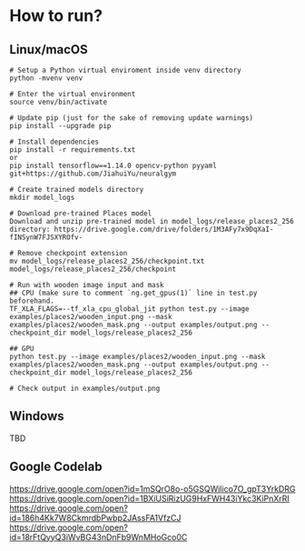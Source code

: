 # How to run?

## Linux/macOS
```
# Setup a Python virtual enviroment inside venv directory
python -mvenv venv  

# Enter the virtual environment
source venv/bin/activate  

# Update pip (just for the sake of removing update warnings)
pip install --upgrade pip  

# Install dependencies
pip install -r requirements.txt  
or  
pip install tensorflow==1.14.0 opencv-python pyyaml git+https://github.com/JiahuiYu/neuralgym  

# Create trained models directory
mkdir model_logs  

# Download pre-trained Places model
Download and unzip pre-trained model in model_logs/release_places2_256 directory: https://drive.google.com/drive/folders/1M3AFy7x9DqXaI-fINSynW7FJSXYROfv-  

# Remove checkpoint extension
mv model_logs/release_places2_256/checkpoint.txt model_logs/release_places2_256/checkpoint  

# Run with wooden image input and mask
## CPU (make sure to comment `ng.get_gpus(1)` line in test.py beforehand.
TF_XLA_FLAGS=--tf_xla_cpu_global_jit python test.py --image examples/places2/wooden_input.png --mask examples/places2/wooden_mask.png --output examples/output.png --checkpoint_dir model_logs/release_places2_256  

## GPU
python test.py --image examples/places2/wooden_input.png --mask examples/places2/wooden_mask.png --output examples/output.png --checkpoint_dir model_logs/release_places2_256  

# Check output in examples/output.png
```

## Windows

TBD

## Google Codelab
https://drive.google.com/open?id=1mSQrO8o-o5GSQWjlico7O_gpT3YrkDRG
https://drive.google.com/open?id=1BXiUSiRizUG9HxFWH43iYkc3KiPnXrRI
https://drive.google.com/open?id=186h4Kk7W8CkmrdbPwbp2JAssFA1VfzCJ
https://drive.google.com/open?id=18rFtQyyQ3iWvBG43nDnFb9WnMHoGco0C